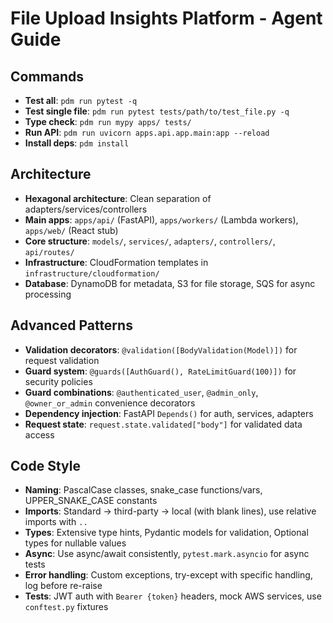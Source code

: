 # File Upload Insights Platform - Agent Guide

## Commands
- **Test all**: `pdm run pytest -q`
- **Test single file**: `pdm run pytest tests/path/to/test_file.py -q`
- **Type check**: `pdm run mypy apps/ tests/`
- **Run API**: `pdm run uvicorn apps.api.app.main:app --reload`
- **Install deps**: `pdm install`

## Architecture
- **Hexagonal architecture**: Clean separation of adapters/services/controllers
- **Main apps**: `apps/api/` (FastAPI), `apps/workers/` (Lambda workers), `apps/web/` (React stub)
- **Core structure**: `models/`, `services/`, `adapters/`, `controllers/`, `api/routes/`
- **Infrastructure**: CloudFormation templates in `infrastructure/cloudformation/`
- **Database**: DynamoDB for metadata, S3 for file storage, SQS for async processing

## Advanced Patterns
- **Validation decorators**: `@validation([BodyValidation(Model)])` for request validation
- **Guard system**: `@guards([AuthGuard(), RateLimitGuard(100)])` for security policies
- **Guard combinations**: `@authenticated_user`, `@admin_only`, `@owner_or_admin` convenience decorators
- **Dependency injection**: FastAPI `Depends()` for auth, services, adapters
- **Request state**: `request.state.validated["body"]` for validated data access

## Code Style
- **Naming**: PascalCase classes, snake_case functions/vars, UPPER_SNAKE_CASE constants
- **Imports**: Standard → third-party → local (with blank lines), use relative imports with `..`
- **Types**: Extensive type hints, Pydantic models for validation, Optional types for nullable values
- **Async**: Use async/await consistently, `pytest.mark.asyncio` for async tests
- **Error handling**: Custom exceptions, try-except with specific handling, log before re-raise
- **Tests**: JWT auth with `Bearer {token}` headers, mock AWS services, use `conftest.py` fixtures

